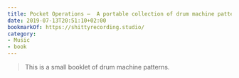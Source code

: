```yaml
---
title: Pocket Operations —  A portable collection of drum machine patterns
date: 2019-07-13T20:51:10+02:00
bookmarkOf: https://shittyrecording.studio/
category:
- Music
- book
---
```

> This is a small booklet of drum machine patterns.
